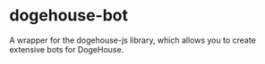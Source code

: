 # dogehouse-bot
A wrapper for the dogehouse-js library, which allows you to create extensive bots for DogeHouse.
